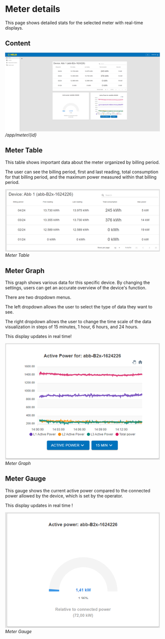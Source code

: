 # Meter details

This page shows detailed stats for the selected meter with real-time displays.

## Content

![ENMeterDetailsPage](../../assets/meter-details-page.png) _/app/meter/{id}_

## Meter Table

This table shows important data about the meter organized by billing period.

The user can see the billing period, first and last reading, total consumption
for that billing period, and the maximum power measured within that billing
period.

![ENMeterDetailsGraph](../../assets/meter-details-table.png) _Meter Table_

## Meter Graph

This graph shows various data for this specific device. By changing the
settings, users can get an accurate overview of the device's function.

There are two dropdown menus.

The left dropdown allows the user to select the type of data they want to see.

The right dropdown allows the user to change the time scale of the data
visualization in steps of 15 minutes, 1 hour, 6 hours, and 24 hours.

This display updates in real time!

![ENMeterDetailsGraph](../../assets/meter-details-graph.png) _Meter Graph_

## Meter Gauge

This gauge shows the current active power compared to the connected power
allowed by the device, which is set by the operator.

This display updates in real time !

![ENMeterDetailsGauge](../../assets/meter-details-gauge.png) _Meter Gauge_
